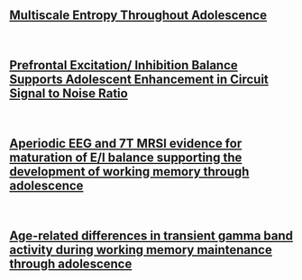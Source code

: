 <br>

## [Multiscale Entropy Throughout Adolescence](https://labneurocogdevel.github.io/SignalComplexityAcrossAdolescene/)

<br>

## [Prefrontal Excitation/ Inhibition Balance Supports Adolescent Enhancement in Circuit Signal to Noise Ratio](https://labneurocogdevel.github.io/Cortical_SNR_Development/)

<br>

## [Aperiodic EEG and 7T MRSI evidence for maturation of E/I balance supporting the development of working memory through adolescence](https://labneurocogdevel.github.io/Aperiodic_MRS_Development/)

<br>

## [Age-related differences in transient gamma band activity during working memory maintenance through adolescence](https://labneurocogdevel.github.io/Spectral_Events/)
